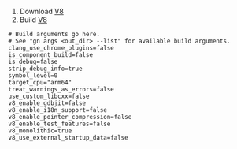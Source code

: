 1. Download [V8](https://v8.dev/docs/build)
2. Build [V8](https://v8.dev/docs/build-gn)

```
# Build arguments go here.
# See "gn args <out_dir> --list" for available build arguments.
clang_use_chrome_plugins=false
is_component_build=false
is_debug=false
strip_debug_info=true
symbol_level=0
target_cpu="arm64"
treat_warnings_as_errors=false
use_custom_libcxx=false
v8_enable_gdbjit=false
v8_enable_i18n_support=false
v8_enable_pointer_compression=false
v8_enable_test_features=false
v8_monolithic=true
v8_use_external_startup_data=false
```
